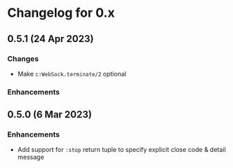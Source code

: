 # Changelog for 0.x

## 0.5.1 (24 Apr 2023)

### Changes

* Make `c:WebSock.terminate/2` optional

### Enhancements

## 0.5.0 (6 Mar 2023)

### Enhancements

* Add support for `:stop` return tuple to specify explicit close code & detail message
